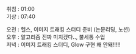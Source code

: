 취침 : 01:00  
기상 : 07:40  
  
오전 : 헬스, 이미지 트래킹 스터디 준비 (논문리딩, 노션)  
오후 : 알고리즘 진짜 미치겠다.., 불세통 수업  
저녁 : 이미지 트래킹 스터디, Glow 구현 왜 안돼!!!!!
